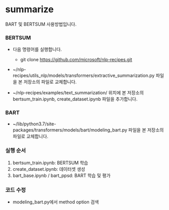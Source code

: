 # summarize
BART 및 BERTSUM 사용방법입니다.

### BERTSUM
* 다음 명령어를 실행합니다.
  * git clone https://github.com/microsoft/nlp-recipes.git

* ~/nlp-recipes/utils_nlp/models/transformers/extractive_summarization.py 파일을 본 저장소의 파일로 교체합니다.

* ~/nlp-recipes/examples/text_summarization/ 위치에 본 저장소의 bertsum_train.ipynb, create_dataset.ipynb 파일을 추가합니다.

### BART

* ~/lib/python3.7/site-packages/transformers/models/bart/modeling_bart.py 파일을 본 저장소의 파일로 교체합니다.

### 실행 순서

  1. bertsum_train.ipynb: BERTSUM 학습
  2. create_dataset.ipynb: 데이터셋 생성
  3. bart_base.ipynb / bart_ppsd: BART 학습 및 평가

### 코드 수정
* modeling_bart.py에서 method option 검색
